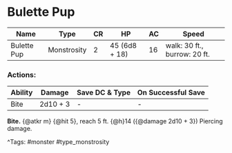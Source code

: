# Bulette Pup

| Name | Type | CR | HP | AC | Speed |
|------|------|----|----|----|-------|
| Bulette Pup | Monstrosity | 2 | 45 (6d8 + 18) | 16 | walk: 30 ft., burrow: 20 ft. |

### Actions:

| Ability | Damage | Save DC & Type | On Successful Save |
|---------|--------|----------------|--------------------|
| Bite | 2d10 + 3 | - | - |


**Bite.** {@atkr m} {@hit 5}, reach 5 ft. {@h}14 ({@damage 2d10 + 3}) Piercing damage.

^Tags: #monster #type_monstrosity